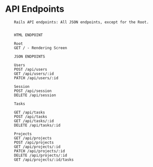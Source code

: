 # API Endpoints


        Rails API endpoints: All JSON endpoints, except for the Root.


        HTML ENDPOINT

        Root
        GET / - Rendering Screen

        JSON ENDPOINTS

        Users
        POST /api/users
        GET /api/users/:id
        PATCH /api/users/:id

        Session
        POST /api/session
        DELETE /api/session

        Tasks

        GET /api/tasks
        POST /api/tasks
        GET /api/tasks/:id
        DELETE /api/tasks/:id

        Projects
        GET /api/projects
        POST /api/projects
        GET /api/projects/:id
        PATCH /api/projects/:id
        DELETE /api/projects/:id
        GET /api/projects/:id/tasks
